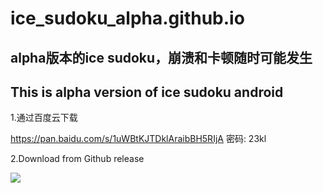 # ice_sudoku_alpha.github.io

## alpha版本的ice sudoku，崩溃和卡顿随时可能发生

## This is alpha version of ice sudoku android

1.通过百度云下载

<https://pan.baidu.com/s/1uWBtKJTDklAraibBH5RIjA>  密码: 23kl

2.Download from Github release

![](https://user-images.githubusercontent.com/31509619/97084567-98b01680-164a-11eb-8b08-0039bc30f951.png)

